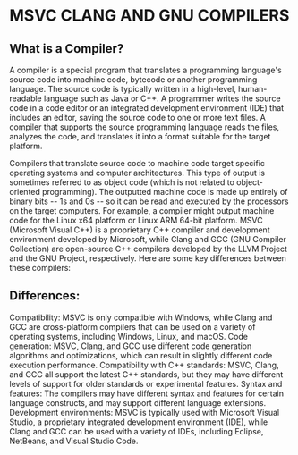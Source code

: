 # MSVC CLANG AND GNU COMPILERS
## What is a Compiler?
A compiler is a special program that translates a programming language's source code into machine code, bytecode or another programming language. The source code is typically written in a high-level, human-readable language such as Java or C++. A programmer writes the source code in a code editor or an integrated development environment (IDE) that includes an editor, saving the source code to one or more text files. A compiler that supports the source programming language reads the files, analyzes the code, and translates it into a format suitable for the target platform.

Compilers that translate source code to machine code target specific operating systems and computer architectures. This type of output is sometimes referred to as object code (which is not related to object-oriented programming). The outputted machine code is made up entirely of binary bits -- 1s and 0s -- so it can be read and executed by the processors on the target computers. For example, a compiler might output machine code for the Linux x64 platform or Linux ARM 64-bit platform.
MSVC (Microsoft Visual C++) is a proprietary C++ compiler and development environment developed by Microsoft, while Clang and GCC (GNU Compiler Collection) are open-source C++ compilers developed by the LLVM Project and the GNU Project, respectively. Here are some key differences between these compilers:
## Differences:
Compatibility: MSVC is only compatible with Windows, while Clang and GCC are cross-platform compilers that can be used on a variety of operating systems, including Windows, Linux, and macOS.
Code generation: MSVC, Clang, and GCC use different code generation algorithms and optimizations, which can result in slightly different code execution performance.
Compatibility with C++ standards: MSVC, Clang, and GCC all support the latest C++ standards, but they may have different levels of support for older standards or experimental features.
Syntax and features: The compilers may have different syntax and features for certain language constructs, and may support different language extensions.
Development environments: MSVC is typically used with Microsoft Visual Studio, a proprietary integrated development environment (IDE), while Clang and GCC can be used with a variety of IDEs, including Eclipse, NetBeans, and Visual Studio Code.